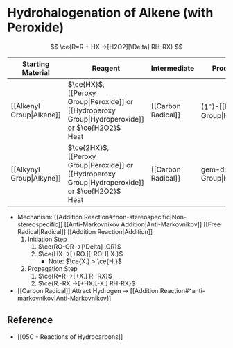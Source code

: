 # Hydrohalogenation of Alkene (with Peroxide)

$$
\ce{R=R + HX ->[H2O2][\Delta] RH-RX}
$$

| Starting Material | Reagent | Intermediate | Product |
| ---- | ---- | ---- | ---- |
| [[Alkenyl Group\|Alkene]] | $\ce{HX}$,<br>[[Peroxy Group\|Peroxide]] or [[Hydroperoxy Group\|Hydroperoxide]] or $\ce{H2O2}$<br>Heat | [[Carbon Radical]] | ($1^{\circ}$)-[[Halo Group\|Halide]] |
| [[Alkynyl Group\|Alkyne]] | $\ce{2HX}$,<br>[[Peroxy Group\|Peroxide]] or [[Hydroperoxy Group\|Hydroperoxide]] or $\ce{H2O2}$<br>Heat | [[Carbon Radical]] | gem-di[[Halo Group\|Halide]] |

- Mechanism: [[Addition Reaction#^non-stereospecific|Non-stereospecific]] [[Anti-Markovnikov Addition|Anti-Markovnikov]] [[Free Radical|Radical]] [[Addition Reaction|Addition]]
	1. Initiation Step
		1. $\ce{RO-OR ->[\Delta] .OR}$
		2. $\ce{HX ->[+RO.][-ROH] X.}$
			- Note: $\ce{X.} > \ce{H.}$
	2. Propagation Step
		1. $\ce{R=R ->[+X.] R.-RX}$
		2. $\ce{R.-RX ->[+HX][-X.] RH-RX}$
- [[Carbon Radical]] Attract Hydrogen → [[Addition Reaction#^anti-markovnikov|Anti-Markovnikov]]

## Reference

- [[05C - Reactions of Hydrocarbons]]
